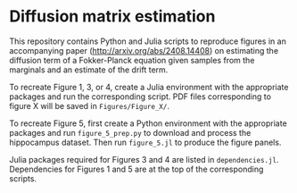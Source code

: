 # Diffusion matrix estimation

This repository contains Python and Julia scripts to reproduce figures in an accompanying paper (http://arxiv.org/abs/2408.14408) on estimating the diffusion term of a Fokker-Planck equation given samples from the marginals and an estimate of the drift term.

To recreate Figure 1, 3, or 4, create a Julia environment with the appropriate packages and run the corresponding script. PDF files corresponding to figure X will be saved in `Figures/Figure_X/`.

To recreate Figure 5, first create a Python environment with the appropriate packages and run `figure_5_prep.py` to download and process the hippocampus dataset. Then run `figure_5.jl` to produce the figure panels.

Julia packages required for Figures 3 and 4 are listed in `dependencies.jl`. Dependencies for Figures 1 and 5 are at the top of the corresponding scripts.